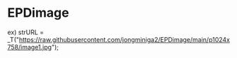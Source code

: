 # EPDimage
ex)
strURL = _T("https://raw.githubusercontent.com/jongminiga2/EPDimage/main/p1024x758/image1.jpg");
